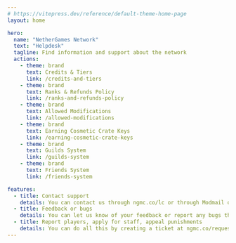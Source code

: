 ```yaml
---
# https://vitepress.dev/reference/default-theme-home-page
layout: home

hero:
  name: "NetherGames Network"
  text: "Helpdesk"
  tagline: Find information and support about the network
  actions:
    - theme: brand
      text: Credits & Tiers
      link: /credits-and-tiers
    - theme: brand
      text: Ranks & Refunds Policy
      link: /ranks-and-refunds-policy
    - theme: brand
      text: Allowed Modifications
      link: /allowed-modifications
    - theme: brand
      text: Earning Cosmetic Crate Keys
      link: /earning-cosmetic-crate-keys
    - theme: brand
      text: Guilds System
      link: /guilds-system
    - theme: brand
      text: Friends System
      link: /friends-system

features:
  - title: Contact support
    details: You can contact us through ngmc.co/lc or through Modmail on our Discord server.
  - title: Feedback or bugs
    details: You can let us know of your feedback or report any bugs through our Discord server at ngmc.co/discord
  - title: Report players, apply for staff, appeal punishments
    details: You can do all this by creating a ticket at ngmc.co/request
---
```


